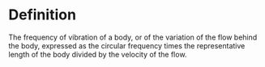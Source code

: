 # Definition

The frequency of vibration of a body, or of the variation of the flow
behind the body, expressed as the circular frequency times the
representative length of the body divided by the velocity of the flow.
